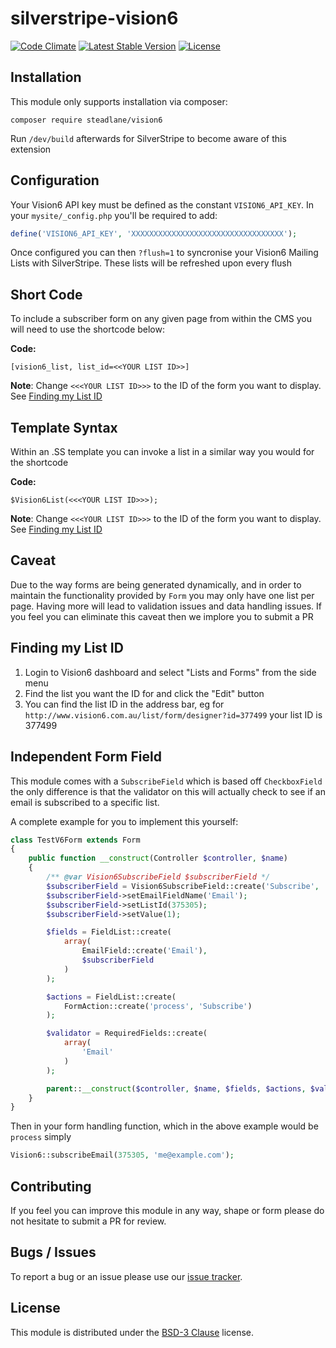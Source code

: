 # silverstripe-vision6

[![Code Climate](https://codeclimate.com/github/steadlane/silverstripe-vision6/badges/gpa.svg)](https://codeclimate.com/github/steadlane/silverstripe-vision6)
[![Latest Stable Version](https://poser.pugx.org/steadlane/vision6/version)](https://packagist.org/packages/steadlane/vision6)
[![License](https://poser.pugx.org/steadlane/vision6/license)](https://packagist.org/packages/steadlane/vision6)

## Installation
This module only supports installation via composer:

```
composer require steadlane/vision6
```

Run `/dev/build` afterwards for SilverStripe to become aware of this extension

## Configuration

Your Vision6 API key must be defined as the constant `VISION6_API_KEY`. In your `mysite/_config.php` you'll be required to add:

```php
define('VISION6_API_KEY', 'XXXXXXXXXXXXXXXXXXXXXXXXXXXXXXXXXX');
```

Once configured you can then `?flush=1` to syncronise your Vision6 Mailing Lists with SilverStripe. These lists will be refreshed upon every flush

## Short Code
To include a subscriber form on any given page from within the CMS you will need to use the shortcode below:

**Code:**
```
[vision6_list, list_id=<<YOUR LIST ID>>]
```

**Note**: Change `<<<YOUR LIST ID>>>` to the ID of the form you want to display. See [Finding my List ID](#finding-my-list-id)

## Template Syntax
Within an .SS template you can invoke a list in a similar way you would for the shortcode

**Code:**
```
$Vision6List(<<<YOUR LIST ID>>>);
```

**Note**: Change `<<<YOUR LIST ID>>>` to the ID of the form you want to display. See [Finding my List ID](#finding-my-list-id)

## Caveat
Due to the way forms are being generated dynamically, and in order to maintain the functionality provided by `Form` you may only have one list per page. Having more will lead to validation issues and data handling issues. If you feel you can eliminate this caveat then we implore you to submit a PR

## Finding my List ID
1. Login to Vision6 dashboard and select "Lists and Forms" from the side menu
2. Find the list you want the ID for and click the "Edit" button
3. You can find the list ID in the address bar, eg for `http://www.vision6.com.au/list/form/designer?id=377499` your list ID is 377499

## Independent Form Field
This module comes with a `SubscribeField` which is based off `CheckboxField` the only difference is that the validator on this will actually check to see if an email is subscribed to a specific list.

A complete example for you to implement this yourself:

```php
class TestV6Form extends Form
{
    public function __construct(Controller $controller, $name)
    {
        /** @var Vision6SubscribeField $subscriberField */
        $subscriberField = Vision6SubscribeField::create('Subscribe', 'Subscribe');
        $subscriberField->setEmailFieldName('Email');
        $subscriberField->setListId(375305);
        $subscriberField->setValue(1);

        $fields = FieldList::create(
            array(
                EmailField::create('Email'),
                $subscriberField
            )
        );

        $actions = FieldList::create(
            FormAction::create('process', 'Subscribe')
        );

        $validator = RequiredFields::create(
            array(
                'Email'
            )
        );

        parent::__construct($controller, $name, $fields, $actions, $validator);
    }
}
```

Then in your form handling function, which in the above example would be `process` simply
 
```php
Vision6::subscribeEmail(375305, 'me@example.com');
```

## Contributing
If you feel you can improve this module in any way, shape or form please do not hesitate to submit a PR for review.

## Bugs / Issues
To report a bug or an issue please use our [issue tracker](https://github.com/steadlane/silverstripe-vision6/issues).

## License
This module is distributed under the [BSD-3 Clause](https://github.com/steadlane/silverstripe-vision6/blob/master/LICENSE) license.
